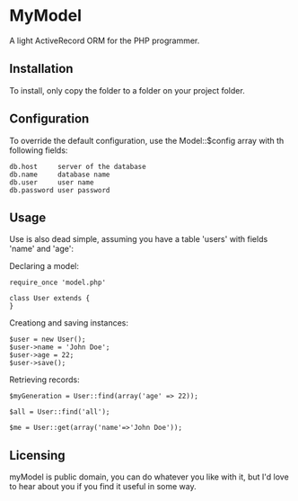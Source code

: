 # MyModel

A light ActiveRecord ORM for the PHP programmer.

## Installation
To install, only copy the folder to a folder on your project folder.

## Configuration
To override the default configuration, use the Model::$config array
with th following fields:

    db.host     server of the database
    db.name     database name
    db.user     user name
    db.password user password

## Usage
Use is also dead simple,
assuming you have a table 'users' with fields 'name' and 'age':

Declaring a model:

    require_once 'model.php'

    class User extends {
    }


Creationg and saving instances:

    $user = new User();
    $user->name = 'John Doe';
    $user->age = 22;
    $user->save();

Retrieving records:

    $myGeneration = User::find(array('age' => 22));

    $all = User::find('all');

    $me = User::get(array('name'=>'John Doe'));

## Licensing
myModel is public domain, you can do whatever you like with it, 
but I'd love to hear about you if you find it useful in some way.
